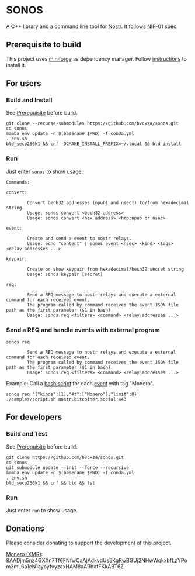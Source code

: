 # SONOS

A C++ library and a command line tool for [Nostr](https://nostr.com). It follows [NIP-01](https://github.com/nostr-protocol/nips/blob/master/01.md) spec.

## Prerequisite to build

This project uses [miniforge](https://github.com/conda-forge/miniforge) as dependency manager. Follow [instructions](https://github.com/conda-forge/miniforge#install) to install it.

## For users

### Build and Install

See [Prerequisite](#prerequisite-to-build) before build.

```
git clone --recurse-submodules https://github.com/bvcxza/sonos.git
cd sonos
mamba env update -n $(basename $PWD) -f conda.yml
. env.sh
bld_secp256k1 && cnf -DCMAKE_INSTALL_PREFIX=~/.local && bld install
```

### Run

Just enter `sonos` to show usage.

```
Commands:

convert:

		Convert bech32 addresses (npub1 and nsec1) to/from hexadecimal string.
		Usage: sonos convert <bech32 address>
		Usage: sonos convert <hex address> <hrp:npub or nsec>

event:

		Create and send a event to nostr relays.
		Usage: echo "content" | sonos event <nsec> <kind> <tags> <relay_addresses ...>

keypair:

		Create or show keypair from hexadecimal/bech32 secret string
		Usage: sonos keypair [secret]

req:

		Send a REQ message to nostr relays and execute a external command for each received event.
		The program called by command receives the event JSON file path as the first parameter ($1 in bash).
		Usage: sonos req <filters> <command> <relay_addresses ...>
```

### Send a REQ and handle events with external program

```
sonos req

		Send a REQ message to nostr relays and execute a external command for each received event.
		The program called by command receives the event JSON file path as the first parameter ($1 in bash).
		Usage: sonos req <filters> <command> <relay_addresses ...>
```

Example: Call a [bash script](samples/script.sh) for each [event](https://github.com/nostr-protocol/nips/blob/master/01.md#events-and-signatures) with tag "Monero".

```
sonos req '{"kinds":[1],"#t":["Monero"],"limit":0}' ./samples/script.sh nostr.bitcoiner.social:443
```

## For developers

### Build and Test

See [Prerequisite](#prerequisite-to-build) before build.

```
git clone https://github.com/bvcxza/sonos.git
cd sonos
git submodule update --init --force --recursive
mamba env update -n $(basename $PWD) -f conda.yml
. env.sh
bld_secp256k1 && cnf && bld && tst
```

### Run

Just enter `run` to show usage.

## Donations

Please consider donating to support the development of this project.

[Monero (XMR)](https://www.getmonero.org): 8AADjm5nz4GXXn7Tf6FNfwCaAjAdkvdUs5KgRwBGUj2NHwWqkxbfLzYPom3mL6a1cN1aypyfvyzaxHAM8aARbafFKkABT6Z

